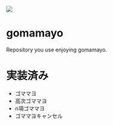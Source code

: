 <img src="https://img.shields.io/badge/Python-3.10-yellow.svg">

# gomamayo
Repository you use enjoying gomamayo.

# 実装済み
- ゴママヨ
- 高次ゴママヨ
- n項ゴママヨ
- ゴママヨキャンセル
